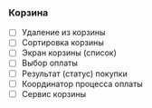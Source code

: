### Корзина
- [ ] Удаление из корзины
- [ ] Сортировка корзины
- [ ] Экран корзины (список)
- [ ] Выбор оплаты
- [ ] Результат (статус) покупки
- [ ] Координатор процесса оплаты
- [ ] Сервис корзины
